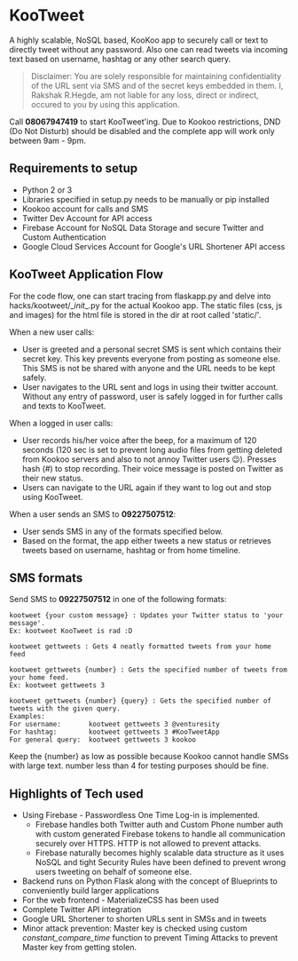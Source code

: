 # KooTweet

A highly scalable, NoSQL based, KooKoo app to securely call or text to directly tweet without any password. Also one can read tweets via incoming text based on username, hashtag or any other search query.

> Disclaimer: You are solely responsible for maintaining confidentiality of the URL sent via SMS and of the secret keys embedded in them. I, Rakshak R.Hegde, am not liable for any loss, direct or indirect, occured to you by using this application.

Call **08067947419** to start KooTweet'ing. Due to Kookoo restrictions, DND (Do Not Disturb) should be disabled and the complete app will work only between 9am - 9pm.

## Requirements to setup
- Python 2 or 3
- Libraries specified in setup.py needs to be manually or pip installed
- Kookoo account for calls and SMS
- Twitter Dev Account for API access
- Firebase Account for NoSQL Data Storage and secure Twitter and Custom Authentication
- Google Cloud Services Account for Google's URL Shortener API access

## KooTweet Application Flow
For the code flow, one can start tracing from flaskapp.py and delve into hacks/kootweet/\__init__.py for the actual Kookoo app. The static files (css, js and images) for the html file is stored in the dir at root called 'static/'.

When a new user calls:
- User is greeted and a personal secret SMS is sent which contains their secret key. This key prevents everyone from posting as someone else. This SMS is not be shared with anyone and the URL needs to be kept safely.
- User navigates to the URL sent and logs in using their twitter account. Without any entry of password, user is safely logged in for further calls and texts to KooTweet.

When a logged in user calls:
- User records his/her voice after the beep, for a maximum of 120 seconds (120 sec is set to prevent long audio files from getting deleted from Kookoo servers and also to not annoy Twitter users :wink:). Presses hash (#) to stop recording. Their voice message is posted on Twitter as their new status.
- Users can navigate to the URL again if they want to log out and stop using KooTweet.

When a user sends an SMS to **09227507512**:
- User sends SMS in any of the formats specified below.
- Based on the format, the app either tweets a new status or retrieves tweets based on username, hashtag or from home timeline.

## SMS formats
Send SMS to **09227507512** in one of the following formats:
```
kootweet {your custom message} : Updates your Twitter status to 'your message'.
Ex: kootweet KooTweet is rad :D

kootweet gettweets : Gets 4 neatly formatted tweets from your home feed

kootweet gettweets {number} : Gets the specified number of tweets from your home feed.
Ex: kootweet gettweets 3

kootweet gettweets {number} {query} : Gets the specified number of tweets with the given query.
Examples:
For username:		kootweet gettweets 3 @venturesity
For hashtag:		kootweet gettweets 3 #KooTweetApp
For general query:	kootweet gettweets 3 kookoo
```
Keep the {number} as low as possible because Kookoo cannot handle SMSs with large text. number less than 4 for testing purposes should be fine.

## Highlights of Tech used
- Using Firebase - Passwordless One Time Log-in is implemented.
	- Firebase handles both Twitter auth and Custom Phone number auth with custom generated Firebase tokens to handle all communication securely over HTTPS. HTTP is not allowed to prevent attacks.
	- Firebase naturally becomes highly scalable data structure as it uses NoSQL and tight Security Rules have been defined to prevent wrong users tweeting on behalf of someone else.
- Backend runs on Python Flask along with the concept of Blueprints to conveniently build larger applications
- For the web frontend - MaterializeCSS has been used
- Complete Twitter API integration
- Google URL Shortener to shorten URLs sent in SMSs and in tweets
- Minor attack prevention: Master key is checked using custom *constant_compare_time* function to prevent Timing Attacks to prevent Master key from getting stolen.
